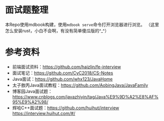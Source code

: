 # 面试题整理
本Repo使用mdbook构建，使用`mdbook serve`命令打开浏览器进行浏览。  （这里怎么安装rust，小白不会啊，有没有简单傻瓜版的^_^）


# 参考资料
* 前端面试资料：https://github.com/haizlin/fe-interview
* 面试笔记：https://github.com/CyC2018/CS-Notes
* Java面试：https://github.com/whx123/JavaHome
* 太子敖丙Java面试教程：https://github.com/AobingJava/JavaFamily
* 博客园Java面试题：https://www.cnblogs.com/javazhiyin/tag/Java%E9%9D%A2%E8%AF%95%E9%A2%98/
* 辉哈C++面试题：https://github.com/huihut/interview  https://interview.huihut.com/#/
